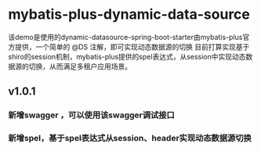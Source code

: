 # mybatis-plus-dynamic-data-source
该demo是使用的dynamic-datasource-spring-boot-starter由mybatis-plus官方提供，一个简单的 @DS 注解，即可实现动态数据源的切换
目前打算实现基于shiro的session机制，mybatis-plus提供的spel表达式，从session中实现动态数据源的切换，从而满足多租户应用场景。
## v1.0.1
  ### 新增swagger ，可以使用该swagger调试接口
  ### 新增spel，基于spel表达式从session、header实现动态数据源切换

